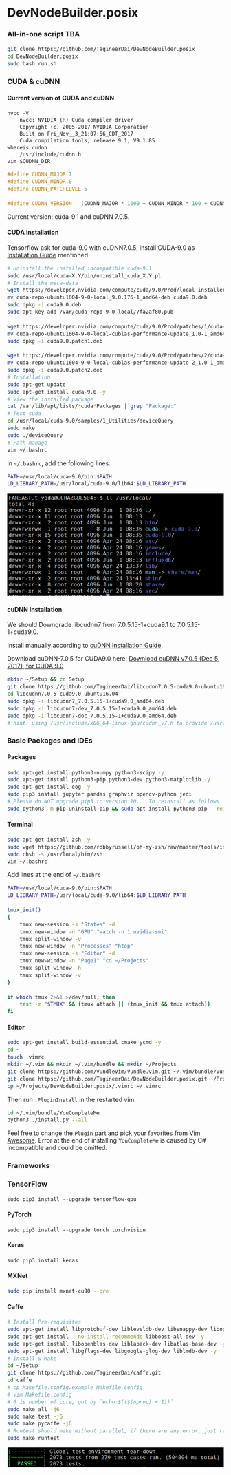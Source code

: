 # DevNodeBuilder.posix

### All-in-one script TBA

```sh
git clone https://github.com/TagineerDai/DevNodeBuilder.posix
cd DevNodeBuilder.posix
sudo bash run.sh
```

### CUDA & cuDNN

#### Current version of CUDA and cuDNN

```shell
nvcc -V
    nvcc: NVIDIA (R) Cuda compiler driver
    Copyright (c) 2005-2017 NVIDIA Corporation
    Built on Fri_Nov__3_21:07:56_CDT_2017
    Cuda compilation tools, release 9.1, V9.1.85
whereis cudnn
	/usr/include/cudnn.h
vim $CUDNN_DIR
```

```cpp
#define CUDNN_MAJOR 7
#define CUDNN_MINOR 0
#define CUDNN_PATCHLEVEL 5

#define CUDNN_VERSION	(CUDNN_MAJOR * 1000 + CUDNN_MINOR * 100 + CUDNN_PATCHLEVEL)
```

Current version: cuda-9.1 and cuDNN 7.0.5. 

#### CUDA Installation

Tensorflow ask for cuda-9.0 with cuDNN7.0.5, install CUDA-9.0 as [Installation Guide](http://developer.download.nvidia.com/compute/cuda/9.0/Prod/docs/sidebar/CUDA_Installation_Guide_Linux.pdf) mentioned.

```sh
# Uninstall the installed incompatible cuda-9.1.
sudo /usr/local/cuda-X.Y/bin/uninstall_cuda_X.Y.pl
# Install the meta-data
wget https://developer.nvidia.com/compute/cuda/9.0/Prod/local_installers/cuda-repo-ubuntu1604-9-0-local_9.0.176-1_amd64-deb
mv cuda-repo-ubuntu1604-9-0-local_9.0.176-1_amd64-deb cuda9.0.deb
sudo dpkg -i cuda9.0.deb
sudo apt-key add /var/cuda-repo-9-0-local/7fa2af80.pub

wget https://developer.nvidia.com/compute/cuda/9.0/Prod/patches/1/cuda-repo-ubuntu1604-9-0-local-cublas-performance-update_1.0-1_amd64-deb
mv cuda-repo-ubuntu1604-9-0-local-cublas-performance-update_1.0-1_amd64-deb cuda9.0.patch1.deb
sudo dpkg -i cuda9.0.patch1.deb

wget https://developer.nvidia.com/compute/cuda/9.0/Prod/patches/2/cuda-repo-ubuntu1604-9-0-local-cublas-performance-update-2_1.0-1_amd64-deb
mv cuda-repo-ubuntu1604-9-0-local-cublas-performance-update-2_1.0-1_amd64-deb cuda9.0.patch2.deb
sudo dpkg -i cuda9.0.patch2.deb
# Installation
sudo apt-get update
sudo apt-get install cuda-9.0 -y
# View the installed package
cat /var/lib/apt/lists/*cuda*Packages | grep "Package:"
# Test cuda
cd /usr/local/cuda-9.0/samples/1_Utilities/deviceQuery
sudo make
sudo ./deviceQuery
# Path manage
vim ~/.bashrc
```

in `~/.bashrc`, add the following lines:

```bash
PATH=/usr/local/cuda-9.0/bin:$PATH
LD_LIBRARY_PATH=/usr/local/cuda-9.0/lib64:$LD_LIBRARY_PATH
```

![CUDA_AND_SYMBOLIC_LINK](https://github.com/TagineerDai/DevNodeBuilder.posix/blob/master/CUDA_AND_SYMBOLIC_LINK.png?raw=true)

#### cuDNN Installation

We should Downgrade libcudnn7 from 7.0.5.15-1+cuda9.1 to 7.0.5.15-1+cuda9.0.

Install manually according to [cuDNN Installation Guide](https://docs.nvidia.com/deeplearning/sdk/cudnn-install/).

Download cuDNN-7.0.5 for CUDA9.0 here: [Download cuDNN v7.0.5 (Dec 5, 2017), for CUDA 9.0](https://developer.nvidia.com/rdp/cudnn-archive#a-collapse705-9) 

```sh
mkdir ~/Setup && cd Setup
git clone https://github.com/TagineerDai/libcudnn7.0.5-cuda9.0-ubuntu16.04.git
cd libcudnn7.0.5-cuda9.0-ubuntu16.04
sudo dpkg -i libcudnn7_7.0.5.15-1+cuda9.0_amd64.deb
sudo dpkg -i libcudnn7-dev_7.0.5.15-1+cuda9.0_amd64.deb
sudo dpkg -i libcudnn7-doc_7.0.5.15-1+cuda9.0_amd64.deb
# hint: using /usr/include/x86_64-linux-gnu/cudnn_v7.h to provide /usr/include/cudnn.h (libcudnn) in auto mode
```

### Basic Packages and IDEs

#### Packages

```sh
sudo apt-get install python3-numpy python3-scipy -y
sudo apt-get install python3-pip python3-dev python3-matplotlib -y
sudo apt-get install eog -y
sudo pip3 install jupyter pandas graphviz opencv-python jedi
# Please do NOT upgrade pip3 to version 10... To reinstall as follows.
sudo python3 -m pip uninstall pip && sudo apt install python3-pip --reinstall
```

#### Terminal

```sh
sudo apt-get install zsh -y
sudo wget https://github.com/robbyrussell/oh-my-zsh/raw/master/tools/install.sh -O - | sh
sudo chsh -s /usr/local/bin/zsh
vim ~/.bashrc
```

Add lines at the end of `~/.bashrc`

```sh
PATH=/usr/local/cuda-9.0/bin:$PATH
LD_LIBRARY_PATH=/usr/local/cuda-9.0/lib64:$LD_LIBRARY_PATH

tmux_init()
{
    tmux new-session -s "States" -d
    tmux new-window -n "GPU" "watch -n 1 nvidia-smi"
    tmux split-window -v
    tmux new-window -n "Processes" "htop"
    tmux new-session -s "Editor" -d
    tmux new-window -n "Page1" "cd ~/Projects"
    tmux split-window -h
    tmux split-window -v
}

if which tmux 2>&1 >/dev/null; then
    test -z "$TMUX" && (tmux attach || (tmux_init && tmux attach))
fi
```

#### Editor

```sh
sudo apt-get install build-essential cmake ycmd -y
cd ~
touch .vimrc
mkdir ~/.vim && mkdir ~/.vim/bundle && mkdir ~/Projects
git clone https://github.com/VundleVim/Vundle.vim.git ~/.vim/bundle/Vundle.vim
git clone https://github.com/TagineerDai/DevNodeBuilder.posix.git ~/Projects/DevNodeBuilder.posix
cp ~/Projects/DevNodeBuilder.posix/.vimrc ~/.vimrc
```

Then run `:PluginInstall` in the restarted vim.

```sh
cd ~/.vim/bundle/YouCompleteMe
python3 ./install.py --all
```

Feel free to change the `Plugin` part and pick your favorites from [Vim Awesome](https://vimawesome.com/). Error at the end of installing `YouCompleteMe` is caused by C# incompatible and could be omitted. 

### Frameworks

### TensorFlow

```shell
sudo pip3 install --upgrade tensorflow-gpu
```

#### PyTorch

```
sudo pip3 install --upgrade torch torchvision
```

#### Keras

```shell
sudo pip3 install keras
```

#### MXNet

```sh
sudo pip install mxnet-cu90 --pre
```

#### Caffe

```sh
# Install Pre-requisites
sudo apt-get install libprotobuf-dev libleveldb-dev libsnappy-dev libopencv-dev libhdf5-serial-dev protobuf-compiler -y
sudo apt-get install --no-install-recommends libboost-all-dev -y
sudo apt-get install libopenblas-dev liblapack-dev libatlas-base-dev -y
sudo apt-get install libgflags-dev libgoogle-glog-dev liblmdb-dev -y
# Install & Make
cd ~/Setup
git clone https://github.com/TagineerDai/caffe.git
cd caffe
# cp Makefile.config.example Makefile.config
# vim Makefile.config
# 6 is number of core, got by `echo $(($(nproc) + 1))`
sudo make all -j6
sudo make test -j6
sudo make pycaffe -j6
# Runtest should make without parallel, if there are any error, just repeated without make clean.
sudo make runtest 
```

![PASSED_RUNTEST_CAFFE](https://raw.githubusercontent.com/TagineerDai/DevNodeBuilder.posix/master/PASSED_RUNTEST_CAFFE.png)

